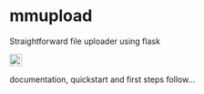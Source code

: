 # mmupload
Straightforward file uploader using flask

<a href="https://www.buymeacoffee.com/daringer" target="_blank"> <img src="https://cdn.buymeacoffee.com/buttons/lato-green.png" alt="Buy Me A Coffee Or Beer" height=22></a>

documentation, quickstart and first steps follow...
